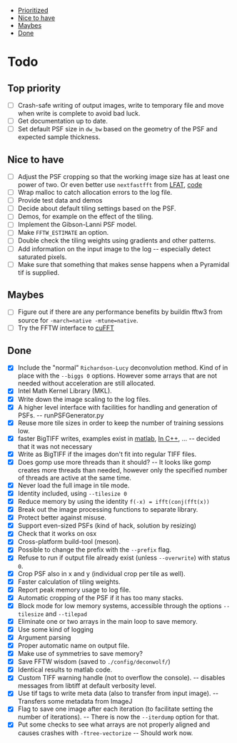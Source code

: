  - [Prioritized](#prio)
 - [Nice to have](#nice)
 - [Maybes](#maybe)
 - [Done](#done)

# Todo

<a name="prio" />


## Top priority
- [ ] Crash-safe writing of output images, write to temporary file and
       move when write is complete to avoid bad luck.
- [ ] Get documentation up to date.
- [ ] Set default PSF size in `dw_bw` based on the geometry of the PSF
       and expected sample thickness.

<a name="nice" />


## Nice to have

- [ ] Adjust the PSF cropping so that the working image size has at least one power of two. Or even better use `nextfastfft` from [LFAT](https://ltfat.github.io/notes/ltfatnote017.pdf), [code](https://github.com/ltfat/ltfat/blob/master/fourier/nextfastfft.m)
- [ ] Wrap malloc to catch allocation errors to the log file.
- [ ] Provide test data and demos
- [ ] Decide about default tiling settings based on the PSF.
- [ ] Demos, for example on the effect of the tiling.
- [ ] Implement the Gibson-Lanni PSF model.
- [ ] Make `FFTW_ESTIMATE` an option.
- [ ] Double check the tiling weights using gradients and other patterns.
- [ ] Add information on the input image to the log -- especially detect saturated pixels.
- [ ] Make sure that something that makes sense happens when a Pyramidal tif is supplied.

<a name="maybe" />


## Maybes
- [ ] Figure out if there are any performance benefits by buildin fftw3 from source for `-march=native -mtune=native`.
- [ ] Try the FFTW interface to [cuFFT](https://docs.nvidia.com/cuda/cufft/index.html#fftw-supported-interface)

<a name="done" />


## Done

- [x] Include the "normal" `Richardson-Lucy` deconvolution method. Kind of in place with the `--biggs 0` options. However some arrays that are not needed without acceleration are still allocated.
- [x] Intel Math Kernel Library (MKL).
- [x] Write down the image scaling to the log files.
- [x] A higher level interface with facilities for handling and generation of PSFs. -- runPSFGenerator.py
- [x] Reuse more tile sizes in order to keep the number of training sessions low.
- [x] faster BigTIFF writes, examples exist in [matlab](https://github.com/rharkes/Fast_Tiff_Write/blob/master/Fast_BigTiff_Write.m), [In C++](https://github.com/jkriege2/TinyTIFF), ... -- decided that it was not necessary
- [x] Write as BigTIFF if the images don't fit into regular TIFF files.
- [x] Does gomp use more threads than it should? -- It looks like gomp creates more threads than needed, however only the specified number of threads are active at the same time.
- [x] Never load the full image in tile mode.
- [x] Identity included, using `--tilesize 0`
- [x] Reduce memory by using the identity `f(-x) = ifft(conj(fft(x))`
- [x] Break out the image processing functions to separate library.
- [x] Protect better against misuse.
- [x] Support even-sized PSFs (kind of hack, solution by resizing)
- [x] Check that it works on osx
- [x] Cross-platform build-tool (meson).
- [x] Possible to change the prefix with the `--prefix` flag.
- [x] Refuse to run if output file already exist (unless `--overwrite`) with status `0`.
- [x] Crop PSF also in x and y (individual crop per tile as well).
- [x] Faster calculation of tiling weights.
- [x] Report peak memory usage to log file.
- [x] Automatic cropping of the PSF if it has too many stacks.
- [x] Block mode for low memory systems, accessible through the options `--tilesize` and `--tilepad`
- [x] Eliminate one or two arrays in the main loop to save memory.
- [x] Use some kind of logging
- [x] Argument parsing
- [x] Proper automatic name on output file.
- [x] Make use of symmetries to save memory?
- [x] Save FFTW wisdom (saved to `./config/deconwolf/`)
- [x] Identical results to matlab code.
- [x] Custom TIFF warning handle (not to overflow the console). -- disables messages from libtiff at default verbosity level.
- [x] Use tif tags to write meta data (also to transfer from input image). -- Transfers some metadata from ImageJ
- [x] Flag to save one image after each iteration (to facilitate setting the number of iterations). -- There is now the `--iterdump` option for that.
- [x] Put some checks to see what arrays are not properly aligned and causes crashes with `-ftree-vectorize` -- Should work now.
